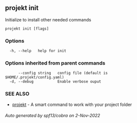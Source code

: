 ## projekt init

Initialize to install other needed commands

```
projekt init [flags]
```

### Options

```
  -h, --help   help for init
```

### Options inherited from parent commands

```
      --config string   config file (default is $HOME/.projekt/config.yaml)
  -d, --debug           Enable verbose ouput
```

### SEE ALSO

* [projekt](projekt.md)	 - A smart command to work with your project folder

###### Auto generated by spf13/cobra on 2-Nov-2022
